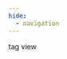 ```yaml
---
hide:
  - navigation
---
```


<div class="btn btn-primary" onclick="window.location.href = 'tags'">
	tag view
</div>

<div class="gallery"></div> 

<script>

// --------------------------------	//
//                            		//
//	  Gamefied version		    	//
//                            		//
// -------------------------------- //
var urlParams = new URLSearchParams(window.location.search);
if(urlParams.has('gamified')) {
	alert("Congratulations! You have chosen the gamified version! This is still under (secret) development, so stay tuned!");
}

// --------------------------------	//
//                            		//
//	  Initialize			    	//
//                            		//
// -------------------------------- //

let section = 'team'

function init(){

	// --------------------------------	//
	// Loop through project data		//
	// -------------------------------- //
	counter = 0;

	// filter data by tag, default is all
	let tag = urlParams.get('tag');
	if (tag) {
		document.querySelector('.gallery').innerHTML = '';
		data.work.values.forEach(function(row) {
			let tags = row[6].split(',');
			if (tags.map(function(x) { return x.trim() }).includes(tag)) {
				addGalleryItem(row,counter);
			}
			counter++;
		});
	} else {
		data.team.values.forEach(function(row) {
			addGalleryItem(row,counter);
			counter++;
		});
	}

}

// --------------------------------	//
// Add gallery item					//
// -------------------------------- //
function addGalleryItem(row,counter) {

	// create a container for the gallery item and gallery tags
	let galleryContainer = document.createElement('div');
	galleryContainer.className = 'gallery-container';

	// --------------------------------	//
	// gallery item						//
	// -------------------------------- //
	let galleryItem = document.createElement('div');
	galleryItem.className = 'gallery-item';

	// link
	let link = document.createElement('a');
	link.href = 'who/?id='+counter; 
	// counter++;

	// image
	let img = document.createElement('img');
	img.src = '../connect/images/'+row[4]; 
	img.alt = row[1]; 

	// caption
	let caption = document.createElement('div');
	caption.className = 'caption';
	caption.innerHTML = row[0]+'<br>'+row[1]; 
	
	// hover effect
	img.style.filter = "grayscale(100%)";
	img.onmouseover = function() {
		img.style.filter = "grayscale(0%)";
	}
	img.onmouseout = function() {
		img.style.filter = "grayscale(100%)";
	}
	caption.onmouseover = function() {
		img.style.filter = "grayscale(0%)";
	}
	caption.onmouseout = function() {
		img.style.filter = "grayscale(100%)";
	}

	// append elements
	link.appendChild(img);
	link.appendChild(caption);
	galleryItem.appendChild(link);

	// append elements
	galleryContainer.appendChild(galleryItem);

	// --------------------------------	//
	// tags								//
	// -------------------------------- //
	let tags = row[6];
	if (tags) {
		let tagList = tags.split(','); // Split the tags by comma
		let tagContainer = document.createElement('div');
		tagContainer.className = 'tag-container';

		tagList.forEach(function(tag) {
			let tagItem = document.createElement('span');
			tagItem.className = 'tag';
			tagItem.textContent = tag.trim();
			// get rid of the leading and trailing white spaces
			tag = tag.trim();
			tagItem.onclick = function() {
				window.location.search = '?tag='+tag;
			}
			// add title attribute
			tagItem.title = tag;
			// set cursor to pointer
			tagItem.style.cursor = "pointer";
			tagContainer.appendChild(tagItem);
		});

		// galleryItem.appendChild(tagContainer);
		galleryContainer.appendChild(tagContainer);
	}

	document.querySelector('.gallery').appendChild(galleryContainer);
}

</script>